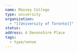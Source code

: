 ```yaml
---
name: Massey College
type: university
organization:
  - "[[University of Toronto]]"
status:
address: 4 Devonshire Place
tags:
  - type/venue
---
```

